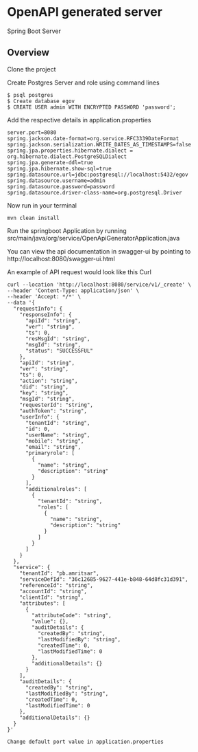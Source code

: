 # OpenAPI generated server

Spring Boot Server

## Overview
Clone the project

Create Postgres Server and role using command lines
```
$ psql postgres
$ Create database egov
$ CREATE USER admin WITH ENCRYPTED PASSWORD 'password';
```

Add the respective details in application.properties
```
server.port=8080
spring.jackson.date-format=org.service.RFC3339DateFormat
spring.jackson.serialization.WRITE_DATES_AS_TIMESTAMPS=false
spring.jpa.properties.hibernate.dialect = org.hibernate.dialect.PostgreSQLDialect
spring.jpa.generate-ddl=true
spring.jpa.hibernate.show-sql=true
spring.datasource.url=jdbc:postgresql://localhost:5432/egov
spring.datasource.username=admin
spring.datasource.password=password
spring.datasource.driver-class-name=org.postgresql.Driver
```

Now run in your terminal 
```
mvn clean install
```

Run the springboot Application by running src/main/java/org/service/OpenApiGeneratorApplication.java


You can view the api documentation in swagger-ui by pointing to
http://localhost:8080/swagger-ui.html

An example of API request would look like this Curl
```
curl --location 'http://localhost:8080/service/v1/_create' \
--header 'Content-Type: application/json' \
--header 'Accept: */*' \
--data '{
  "requestInfo": {
    "responseInfo": {
      "apiId": "string",
      "ver": "string",
      "ts": 0,
      "resMsgId": "string",
      "msgId": "string",
      "status": "SUCCESSFUL"
    },
    "apiId": "string",
    "ver": "string",
    "ts": 0,
    "action": "string",
    "did": "string",
    "key": "string",
    "msgId": "string",
    "requesterId": "string",
    "authToken": "string",
    "userInfo": {
      "tenantId": "string",
      "id": 0,
      "userName": "string",
      "mobile": "string",
      "email": "string",
      "primaryrole": [
        {
          "name": "string",
          "description": "string"
        }
      ],
      "additionalroles": [
        {
          "tenantId": "string",
          "roles": [
            {
              "name": "string",
              "description": "string"
            }
          ]
        }
      ]
    }
  },
  "service": {
    "tenantId": "pb.amritsar",
    "serviceDefId": "36c12685-9627-441e-b848-64d8fc31d391",
    "referenceId": "string",
    "accountId": "string",
    "clientId": "string",
    "attributes": [
      {
        "attributeCode": "string",
        "value": {},
        "auditDetails": {
          "createdBy": "string",
          "lastModifiedBy": "string",
          "createdTime": 0,
          "lastModifiedTime": 0
        },
        "additionalDetails": {}
      }
    ],
    "auditDetails": {
      "createdBy": "string",
      "lastModifiedBy": "string",
      "createdTime": 0,
      "lastModifiedTime": 0
    },
    "additionalDetails": {}
  }
}'

Change default port value in application.properties
